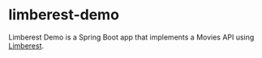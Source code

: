 # limberest-demo
Limberest Demo is a Spring Boot app that implements a Movies API using 
[Limberest](https://limberest.io/limberest/topics/services).

